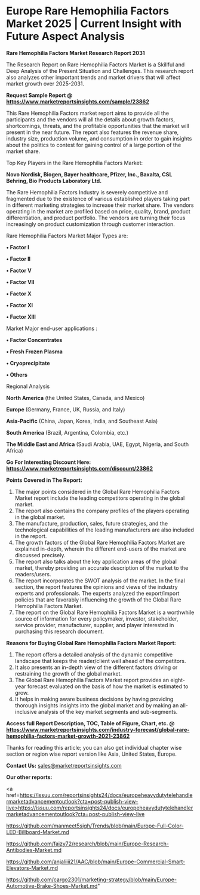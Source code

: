 # Europe Rare Hemophilia Factors Market 2025 | Current Insight with Future Aspect Analysis

<strong>Rare Hemophilia Factors Market Research Report 2031</strong>

The Research Report on Rare Hemophilia Factors Market is a Skillful and Deep Analysis of the Present Situation and Challenges. This research report also analyzes other important trends and market drivers that will affect market growth over 2025-2031.

<strong>Request Sample Report @ <a href=https://www.marketreportsinsights.com/sample/23862>https://www.marketreportsinsights.com/sample/23862</a></strong>

This Rare Hemophilia Factors market report aims to provide all the participants and the vendors will all the details about growth factors, shortcomings, threats, and the profitable opportunities that the market will present in the near future. The report also features the revenue share, industry size, production volume, and consumption in order to gain insights about the politics to contest for gaining control of a large portion of the market share.

Top Key Players in the Rare Hemophilia Factors Market:

<strong>Novo Nordisk, Biogen, Bayer healthcare, Pfizer, Inc., Baxalta, CSL Behring, Bio Products Laboratory Ltd.</strong>

The Rare Hemophilia Factors Industry is severely competitive and fragmented due to the existence of various established players taking part in different marketing strategies to increase their market share. The vendors operating in the market are profiled based on price, quality, brand, product differentiation, and product portfolio. The vendors are turning their focus increasingly on product customization through customer interaction.

Rare Hemophilia Factors Market Major Types are:

<strong>• Factor I

• Factor II

• Factor V

• Factor VII

• Factor X

• Factor XI

• Factor XIII</strong>

Market Major end-user applications :

<strong>• Factor Concentrates

• Fresh Frozen Plasma

• Cryoprecipitate

• Others</strong>

Regional Analysis

</u><strong><b>North America</b></strong> (the United States, Canada, and Mexico)

<strong><b>Europe </b></strong>(Germany, France, UK, Russia, and Italy)

<strong><b>Asia-Pacific</b></strong> (China, Japan, Korea, India, and Southeast Asia)

<strong><b>South America</b></strong> (Brazil, Argentina, Colombia, etc.)

<strong><b>The Middle East and Africa</b></strong> (Saudi Arabia, UAE, Egypt, Nigeria, and South Africa)

<strong>Go For Interesting Discount Here: <a href=https://www.marketreportsinsights.com/discount/23862>https://www.marketreportsinsights.com/discount/23862</a></strong>

<strong>Points Covered in The Report:</strong>
<ol>
  <li>The major points considered in the Global Rare Hemophilia Factors Market report include the leading competitors operating in the global market.</li>
  <li>The report also contains the company profiles of the players operating in the global market.</li>
  <li>The manufacture, production, sales, future strategies, and the technological capabilities of the leading manufacturers are also included in the report.</li>
  <li>The growth factors of the Global Rare Hemophilia Factors Market are explained in-depth, wherein the different end-users of the market are discussed precisely.</li>
  <li>The report also talks about the key application areas of the global market, thereby providing an accurate description of the market to the readers/users.</li>
  <li>The report incorporates the SWOT analysis of the market. In the final section, the report features the opinions and views of the industry experts and professionals. The experts analyzed the export/import policies that are favorably influencing the growth of the Global Rare Hemophilia Factors Market.</li>
  <li>The report on the Global Rare Hemophilia Factors Market is a worthwhile source of information for every policymaker, investor, stakeholder, service provider, manufacturer, supplier, and player interested in purchasing this research document.</li>
</ol>
<strong>Reasons for Buying Global Rare Hemophilia Factors Market Report:</strong>

<ol>
  <li>The report offers a detailed analysis of the dynamic competitive landscape that keeps the reader/client well ahead of the competitors.</li>
  <li>It also presents an in-depth view of the different factors driving or restraining the growth of the global market.</li>
  <li>The Global Rare Hemophilia Factors Market report provides an eight-year forecast evaluated on the basis of how the market is estimated to grow.</li>
  <li>It helps in making aware business decisions by having providing thorough insights insights into the global market and by making an all-inclusive analysis of the key market segments and sub-segments.</li>
</ol>
<strong>Access full Report Description, TOC, Table of Figure, Chart, etc. @ <a href=https://www.marketreportsinsights.com/industry-forecast/global-rare-hemophilia-factors-market-growth-2021-23862>https://www.marketreportsinsights.com/industry-forecast/global-rare-hemophilia-factors-market-growth-2021-23862</a></strong>


Thanks for reading this article; you can also get individual chapter wise section or region wise report version like Asia, United States, Europe.

<strong>Contact Us:</strong>
sales@marketreportsinsights.com

<strong>Our other reports:</strong>

<a href=https://issuu.com/reportsinsights24/docs/europeheavydutytelehandlermarketadvancementoutlook?cta=post-publish-view-live>https://issuu.com/reportsinsights24/docs/europeheavydutytelehandlermarketadvancementoutlook?cta=post-publish-view-live</a>

<a href=https://github.com/manmeet5sigh/Trends/blob/main/Europe-Full-Color-LED-Billboard-Market.md>https://github.com/manmeet5sigh/Trends/blob/main/Europe-Full-Color-LED-Billboard-Market.md</a>

<a href=https://github.com/faizy72/research/blob/main/Europe-Research-Antibodies-Market.md>https://github.com/faizy72/research/blob/main/Europe-Research-Antibodies-Market.md</a>

<a href=https://github.com/anjaliiii21/AAC/blob/main/Europe-Commercial-Smart-Elevators-Market.md>https://github.com/anjaliiii21/AAC/blob/main/Europe-Commercial-Smart-Elevators-Market.md</a>

<a href=https://github.com/cargo2301/marketing-strategy/blob/main/Europe-Automotive-Brake-Shoes-Market.md>https://github.com/cargo2301/marketing-strategy/blob/main/Europe-Automotive-Brake-Shoes-Market.md</a>"
